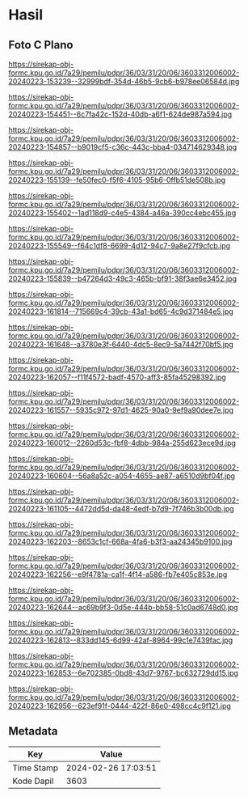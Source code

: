 # Hasil

## Foto C Plano

https://sirekap-obj-formc.kpu.go.id/7a29/pemilu/pdpr/36/03/31/20/06/3603312006002-20240223-153239--32999bdf-354d-46b5-9cb6-b978ee06584d.jpg

https://sirekap-obj-formc.kpu.go.id/7a29/pemilu/pdpr/36/03/31/20/06/3603312006002-20240223-154451--6c7fa42c-152d-40db-a6f1-624de987a594.jpg

https://sirekap-obj-formc.kpu.go.id/7a29/pemilu/pdpr/36/03/31/20/06/3603312006002-20240223-154857--b9019cf5-c36c-443c-bba4-034714629348.jpg

https://sirekap-obj-formc.kpu.go.id/7a29/pemilu/pdpr/36/03/31/20/06/3603312006002-20240223-155139--fe50fec0-f5f6-4105-95b6-0ffb51de508b.jpg

https://sirekap-obj-formc.kpu.go.id/7a29/pemilu/pdpr/36/03/31/20/06/3603312006002-20240223-155402--1ad118d9-c4e5-4384-a46a-390cc4ebc455.jpg

https://sirekap-obj-formc.kpu.go.id/7a29/pemilu/pdpr/36/03/31/20/06/3603312006002-20240223-155549--f64c1df8-6699-4d12-94c7-9a8e27f9cfcb.jpg

https://sirekap-obj-formc.kpu.go.id/7a29/pemilu/pdpr/36/03/31/20/06/3603312006002-20240223-155839--b47264d3-49c3-465b-bf91-38f3ae6e3452.jpg

https://sirekap-obj-formc.kpu.go.id/7a29/pemilu/pdpr/36/03/31/20/06/3603312006002-20240223-161814--715669c4-39cb-43a1-bd65-4c9d371484e5.jpg

https://sirekap-obj-formc.kpu.go.id/7a29/pemilu/pdpr/36/03/31/20/06/3603312006002-20240223-161648--a3780e3f-6440-4dc5-8ec9-5a7442f70bf5.jpg

https://sirekap-obj-formc.kpu.go.id/7a29/pemilu/pdpr/36/03/31/20/06/3603312006002-20240223-162057--f11f4572-badf-4570-aff3-85fa45298392.jpg

https://sirekap-obj-formc.kpu.go.id/7a29/pemilu/pdpr/36/03/31/20/06/3603312006002-20240223-161557--5935c972-97d1-4625-90a0-9ef9a90dee7e.jpg

https://sirekap-obj-formc.kpu.go.id/7a29/pemilu/pdpr/36/03/31/20/06/3603312006002-20240223-160012--2260d53c-fbf8-4dbb-984a-255d623ece9d.jpg

https://sirekap-obj-formc.kpu.go.id/7a29/pemilu/pdpr/36/03/31/20/06/3603312006002-20240223-160604--56a8a52c-a054-4655-ae87-a6510d9bf04f.jpg

https://sirekap-obj-formc.kpu.go.id/7a29/pemilu/pdpr/36/03/31/20/06/3603312006002-20240223-161105--4472dd5d-da48-4edf-b7d9-7f746b3b00db.jpg

https://sirekap-obj-formc.kpu.go.id/7a29/pemilu/pdpr/36/03/31/20/06/3603312006002-20240223-162203--8653c1cf-668a-4fa6-b3f3-aa24345b9100.jpg

https://sirekap-obj-formc.kpu.go.id/7a29/pemilu/pdpr/36/03/31/20/06/3603312006002-20240223-162256--e9f4781a-ca1f-4f14-a586-fb7e405c853e.jpg

https://sirekap-obj-formc.kpu.go.id/7a29/pemilu/pdpr/36/03/31/20/06/3603312006002-20240223-162644--ac69b9f3-0d5e-444b-bb58-51c0ad6748d0.jpg

https://sirekap-obj-formc.kpu.go.id/7a29/pemilu/pdpr/36/03/31/20/06/3603312006002-20240223-162813--833dd145-6d99-42af-8964-99c1e7439fac.jpg

https://sirekap-obj-formc.kpu.go.id/7a29/pemilu/pdpr/36/03/31/20/06/3603312006002-20240223-162853--6e702385-0bd8-43d7-9767-bc632729dd15.jpg

https://sirekap-obj-formc.kpu.go.id/7a29/pemilu/pdpr/36/03/31/20/06/3603312006002-20240223-162956--623ef91f-0444-422f-86e0-498cc4c9f121.jpg


## Metadata

| Key        | Value               |
| ---------- | ------------------- |
| Time Stamp | 2024-02-26 17:03:51 |
| Kode Dapil | 3603                |



